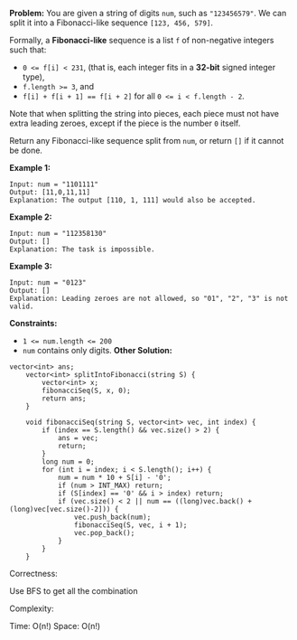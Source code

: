**Problem:**
You are given a string of digits `num`, such as `"123456579"`. We can split it into a Fibonacci-like sequence `[123, 456, 579]`.

Formally, a **Fibonacci-like** sequence is a list `f` of non-negative integers such that:

- `0 <= f[i] < 231`, (that is, each integer fits in a **32-bit** signed integer type),
- `f.length >= 3`, and
- `f[i] + f[i + 1] == f[i + 2]` for all `0 <= i < f.length - 2`.

Note that when splitting the string into pieces, each piece must not have extra leading zeroes, except if the piece is the number `0` itself.

Return any Fibonacci-like sequence split from `num`, or return `[]` if it cannot be done.

 

**Example 1:**

```
Input: num = "1101111"
Output: [11,0,11,11]
Explanation: The output [110, 1, 111] would also be accepted.
```

**Example 2:**

```
Input: num = "112358130"
Output: []
Explanation: The task is impossible.
```

**Example 3:**

```
Input: num = "0123"
Output: []
Explanation: Leading zeroes are not allowed, so "01", "2", "3" is not valid.
```

 

**Constraints:**

- `1 <= num.length <= 200`
- `num` contains only digits.
**Other Solution:**
```
vector<int> ans;
    vector<int> splitIntoFibonacci(string S) {
        vector<int> x;
        fibonacciSeq(S, x, 0);
        return ans;
    }
    
    void fibonacciSeq(string S, vector<int> vec, int index) {
        if (index == S.length() && vec.size() > 2) {
            ans = vec;
            return;
        }
        long num = 0;
        for (int i = index; i < S.length(); i++) {
            num = num * 10 + S[i] - '0';
            if (num > INT_MAX) return;
            if (S[index] == '0' && i > index) return;
            if (vec.size() < 2 || num == ((long)vec.back() + (long)vec[vec.size()-2])) {
                vec.push_back(num);
                fibonacciSeq(S, vec, i + 1);
                vec.pop_back();
            }
        }
    }
```
Correctness:

Use BFS to get all the combination

Complexity:

Time: O(n!)
Space: O(n!)